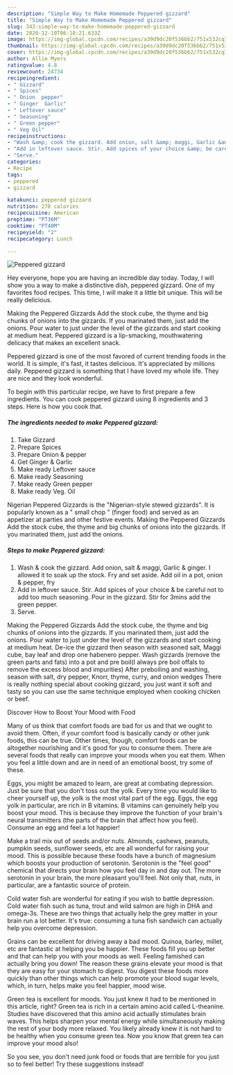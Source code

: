 ```yaml
---
description: "Simple Way to Make Homemade Peppered gizzard"
title: "Simple Way to Make Homemade Peppered gizzard"
slug: 343-simple-way-to-make-homemade-peppered-gizzard
date: 2020-12-10T06:18:21.633Z
image: https://img-global.cpcdn.com/recipes/a39d9dc20f536bb2/751x532cq70/peppered-gizzard-recipe-main-photo.jpg
thumbnail: https://img-global.cpcdn.com/recipes/a39d9dc20f536bb2/751x532cq70/peppered-gizzard-recipe-main-photo.jpg
cover: https://img-global.cpcdn.com/recipes/a39d9dc20f536bb2/751x532cq70/peppered-gizzard-recipe-main-photo.jpg
author: Allie Myers
ratingvalue: 4.8
reviewcount: 24734
recipeingredient:
- " Gizzard"
- " Spices"
- " Onion  pepper"
- " Ginger  Garlic"
- " Leftover sauce"
- " Seasoning"
- " Green pepper"
- " Veg Oil"
recipeinstructions:
- "Wash &amp; cook the gizzard. Add onion, salt &amp; maggi, Garlic &amp; ginger. I allowed it to soak up the stock. Fry and set aside. Add oil in a pot, onion &amp; pepper, fry"
- "Add in leftover sauce. Stir. Add spices of your choice &amp; be careful not to add too much seasoning. Pour in the gizzard. Stir for 3mins add the green pepper."
- "Serve."
categories:
- Recipe
tags:
- peppered
- gizzard

katakunci: peppered gizzard 
nutrition: 278 calories
recipecuisine: American
preptime: "PT36M"
cooktime: "PT40M"
recipeyield: "2"
recipecategory: Lunch

---
```



![Peppered gizzard](https://img-global.cpcdn.com/recipes/a39d9dc20f536bb2/751x532cq70/peppered-gizzard-recipe-main-photo.jpg)

Hey everyone, hope you are having an incredible day today. Today, I will show you a way to make a distinctive dish, peppered gizzard. One of my favorites food recipes. This time, I will make it a little bit unique. This will be really delicious.

Making the Peppered Gizzards Add the stock cube, the thyme and big chunks of onions into the gizzards. If you marinated them, just add the onions. Pour water to just under the level of the gizzards and start cooking at medium heat. Peppered gizzard is a lip-smacking, mouthwatering delicacy that makes an excellent snack.

Peppered gizzard is one of the most favored of current trending foods in the world. It is simple, it's fast, it tastes delicious. It's appreciated by millions daily. Peppered gizzard is something that I have loved my whole life. They are nice and they look wonderful.


To begin with this particular recipe, we have to first prepare a few ingredients. You can cook peppered gizzard using 8 ingredients and 3 steps. Here is how you cook that.

<!--inarticleads1-->

##### The ingredients needed to make Peppered gizzard:

1. Take  Gizzard
1. Prepare  Spices
1. Prepare  Onion &amp; pepper
1. Get  Ginger &amp; Garlic
1. Make ready  Leftover sauce
1. Make ready  Seasoning
1. Make ready  Green pepper
1. Make ready  Veg. Oil


Nigerian Peppered Gizzards is the &#34;Nigerian-style stewed gizzards&#34;. It is popularly known as a &#34; small chop &#34; (finger food) and served as an appetizer at parties and other festive events. Making the Peppered Gizzards Add the stock cube, the thyme and big chunks of onions into the gizzards. If you marinated them, just add the onions. 

<!--inarticleads2-->

##### Steps to make Peppered gizzard:

1. Wash &amp; cook the gizzard. Add onion, salt &amp; maggi, Garlic &amp; ginger. I allowed it to soak up the stock. Fry and set aside. Add oil in a pot, onion &amp; pepper, fry
1. Add in leftover sauce. Stir. Add spices of your choice &amp; be careful not to add too much seasoning. Pour in the gizzard. Stir for 3mins add the green pepper.
1. Serve.


Making the Peppered Gizzards Add the stock cube, the thyme and big chunks of onions into the gizzards. If you marinated them, just add the onions. Pour water to just under the level of the gizzards and start cooking at medium heat. De-ice the gizzard then season with seasoned salt, Maggi cube, bay leaf and drop one habenero pepper. Wash gizzards (remove the green parts and fats) into a pot and pre boil(I always pre boil offals to remove the excess blood and impurities) After preboiling and washing, season with salt, dry pepper, Knorr, thyme, curry, and onion wedges There is really nothing special about cooking gizzard, you just want it soft and tasty so you can use the same technique employed when cooking chicken or beef. 

Discover How to Boost Your Mood with Food


Many of us think that comfort foods are bad for us and that we ought to avoid them. Often, if your comfort food is basically candy or other junk foods, this can be true. Other times, though, comfort foods can be altogether nourishing and it's good for you to consume them. There are several foods that really can improve your moods when you eat them. When you feel a little down and are in need of an emotional boost, try some of these.

Eggs, you might be amazed to learn, are great at combating depression. Just be sure that you don't toss out the yolk. Every time you would like to cheer yourself up, the yolk is the most vital part of the egg. Eggs, the egg yolk in particular, are rich in B vitamins. B vitamins can genuinely help you boost your mood. This is because they improve the function of your brain's neural transmitters (the parts of the brain that affect how you feel). Consume an egg and feel a lot happier!

Make a trail mix out of seeds and/or nuts. Almonds, cashews, peanuts, pumpkin seeds, sunflower seeds, etc are all wonderful for raising your mood. This is possible because these foods have a bunch of magnesium which boosts your production of serotonin. Serotonin is the "feel good" chemical that directs your brain how you feel day in and day out. The more serotonin in your brain, the more pleasant you'll feel. Not only that, nuts, in particular, are a fantastic source of protein.

Cold water fish are wonderful for eating if you wish to battle depression. Cold water fish such as tuna, trout and wild salmon are high in DHA and omega-3s. These are two things that actually help the grey matter in your brain run a lot better. It's true: consuming a tuna fish sandwich can actually help you overcome depression. 

Grains can be excellent for driving away a bad mood. Quinoa, barley, millet, etc are fantastic at helping you be happier. These foods fill you up better and that can help you with your moods as well. Feeling famished can actually bring you down! The reason these grains elevate your mood is that they are easy for your stomach to digest. You digest these foods more quickly than other things which can help promote your blood sugar levels, which, in turn, helps make you feel happier, mood wise.

Green tea is excellent for moods. You just knew it had to be mentioned in this article, right? Green tea is rich in a certain amino acid called L-theanine. Studies have discovered that this amino acid actually stimulates brain waves. This helps sharpen your mental energy while simultaneously making the rest of your body more relaxed. You likely already knew it is not hard to be healthy when you consume green tea. Now you know that green tea can improve your mood also!

So you see, you don't need junk food or foods that are terrible for you just so to feel better! Try  these suggestions  instead!

